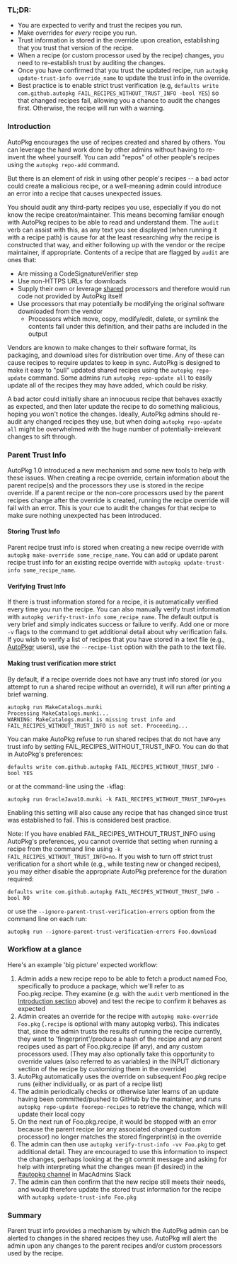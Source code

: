 ### TL;DR:
* You are expected to verify and trust the recipes you run.
* Make overrides for _every_ recipe you run.
* Trust information is stored in the override upon creation, establishing that you trust that version of the recipe.
* When a recipe (or custom processor used by the recipe) changes, you need to re-establish trust by auditing the changes.
* Once you have confirmed that you trust the updated recipe, run `autopkg update-trust-info override_name` to update the trust info in the override.
* Best practice is to enable strict trust verification (e.g, `defaults write com.github.autopkg FAIL_RECIPES_WITHOUT_TRUST_INFO -bool YES`) so that changed recipes fail, allowing you a chance to audit the changes first. Otherwise, the recipe will run with a warning.

### Introduction
AutoPkg encourages the use of recipes created and shared by others. You can leverage the hard work done by other admins without having to re-invent the wheel yourself. You can add "repos" of other people's recipes using the `autopkg repo-add` command.

But there is an element of risk in using other people's recipes -- a bad actor could create a malicious recipe, or a well-meaning admin could introduce an error into a recipe that causes unexpected issues.

You should audit any third-party recipes you use, especially if you do not know the recipe creator/maintainer. This means becoming familiar enough with AutoPkg recipes to be able to read and understand them. The `audit` verb can assist with this, as any text you see displayed (when running it with a recipe path) is cause for at the least researching why the recipe is constructed that way, and either following up with the vendor or the recipe maintainer, if appropriate. Contents of a recipe that are flagged by `audit` are ones that:
*   Are missing a CodeSignatureVerifier step
*   Use non-HTTPS URLs for downloads
*   Supply their own or leverage [shared](https://github.com/autopkg/autopkg/wiki/Processor-Locations#shared-recipe-processors) processors and therefore would run code not provided by AutoPkg itself
*   Use processors that may potentially be modifying the original software downloaded from the vendor
    * Processors which move, copy, modify/edit, delete, or symlink the contents fall under this definition, and their paths are included in the output

Vendors are known to make changes to their software format, its packaging, and download sites for distribution over time. Any of these can cause recipes to require updates to keep in sync. AutoPkg is designed to make it easy to "pull" updated shared recipes using the `autopkg repo-update` command. Some admins run `autopkg repo-update all` to easily update all of the recipes they may have added, which could be risky.

A bad actor could initially share an innocuous recipe that behaves exactly as expected, and then later update the recipe to do something malicious, hoping you won't notice the changes. Ideally, AutoPkg admins should re-audit any changed recipes they use, but when doing `autopkg repo-update all` might be overwhelmed with the huge number of potentially-irrelevant changes to sift through.

### Parent Trust Info

AutoPkg 1.0 introduced a new mechanism and some new tools to help with these issues. When creating a recipe override, certain information about the parent recipe(s) and the processors they use is stored in the recipe override. If a parent recipe or the non-core processors used by the parent recipes change after the override is created, running the recipe override will fail with an error. This is your cue to audit the changes for that recipe to make sure nothing unexpected has been introduced.

#### Storing Trust Info

Parent recipe trust info is stored when creating a new recipe override with `autopkg make-override some_recipe_name`. You can add or update parent recipe trust info for an existing recipe override with `autopkg update-trust-info some_recipe_name`.

#### Verifying Trust Info

If there is trust information stored for a recipe, it is automatically verified every time you run the recipe. You can also manually verify trust information with `autopkg verify-trust-info some_recipe_name`. The default output is very brief and simply indicates success or failure to verify. Add one or more `-v` flags to the command to get additional detail about why verification fails. If you wish to verify a list of recipes that you have stored in a text file (e.g., [AutoPkgr](https://github.com/lindegroup/autopkgr) users), use the `--recipe-list` option with the path to the text file.

#### Making trust verification more strict

By default, if a recipe override does not have any trust info stored (or you attempt to run a shared recipe without an override), it will run after printing a brief warning. 

```
autopkg run MakeCatalogs.munki
Processing MakeCatalogs.munki...
WARNING: MakeCatalogs.munki is missing trust info and FAIL_RECIPES_WITHOUT_TRUST_INFO is not set. Proceeding...
```

You can make AutoPkg refuse to run shared recipes that do not have any trust info by setting FAIL_RECIPES_WITHOUT_TRUST_INFO. You can do that in AutoPkg's preferences:

```
defaults write com.github.autopkg FAIL_RECIPES_WITHOUT_TRUST_INFO -bool YES
```

or at the command-line using the `-k`flag:

```
autopkg run OracleJava10.munki -k FAIL_RECIPES_WITHOUT_TRUST_INFO=yes
```

Enabling this setting will also cause any recipe that has changed since trust was established to fail. This is considered best practice.

Note: If you have enabled FAIL_RECIPES_WITHOUT_TRUST_INFO using AutoPkg's preferences, you cannot override that setting when running a recipe from the command line using `-k FAIL_RECIPES_WITHOUT_TRUST_INFO=no`. If you wish to turn off strict trust verification for a short while (e.g., while testing new or changed recipes), you may either disable the appropriate AutoPkg preference for the duration required:

```
defaults write com.github.autopkg FAIL_RECIPES_WITHOUT_TRUST_INFO -bool NO
```

or use the `--ignore-parent-trust-verification-errors` option from the command line on each run:

```
autopkg run --ignore-parent-trust-verification-errors Foo.download
```

### Workflow at a glance

Here's an example 'big picture' expected workflow:

1. Admin adds a new recipe repo to be able to fetch a product named Foo, specifically to produce a package, which we'll refer to as Foo.pkg.recipe. They examine (e.g. with the `audit` verb mentioned in the [Introduction section](https://github.com/autopkg/autopkg/wiki/AutoPkg-and-recipe-parent-trust-info#introduction) above) and test the recipe to confirm it behaves as expected
1. Admin creates an override for the recipe with `autopkg make-override Foo.pkg` (`.recipe` is optional with many autopkg verbs). This indicates that, since the admin trusts the results of running the recipe currently, they want to 'fingerprint'/produce a hash of the recipe and any parent recipes used as part of Foo.pkg.recipe (if any), and any custom processors used. (They may also optionally take this opportunity to override values (also referred to as variables) in the INPUT dictionary section of the recipe by customizing them in the override)
1. AutoPkg automatically uses the override on subsequent Foo.pkg recipe runs (either individually, or as part of a recipe list)
1. The admin periodically checks or otherwise later learns of an update having been committed/pushed to GitHub by the maintainer, and runs `autopkg repo-update foorepo-recipes` to retrieve the change, which will update their local copy
1. On the next run of Foo.pkg.recipe, it would be stopped with an error because the parent recipe (or any associated changed custom processor) no longer matches the stored fingerprint(s) in the override
1. The admin can then use `autopkg verify-trust-info -vv Foo.pkg` to get additional detail. They are encouraged to use this information to inspect the changes, perhaps looking at the git commit message and asking for help with interpreting what the changes mean (if desired) in the [#autopkg channel](https://macadmins.slack.com/archives/C056155B4) in MacAdmins Slack
1. The admin can then confirm that the new recipe still meets their needs, and would therefore update the stored trust information for the recipe with `autopkg update-trust-info Foo.pkg`

### Summary

Parent trust info provides a mechanism by which the AutoPkg admin can be alerted to changes in the shared recipes they use. AutoPkg will alert the admin upon any changes to the parent recipes and/or custom processors used by the recipe.